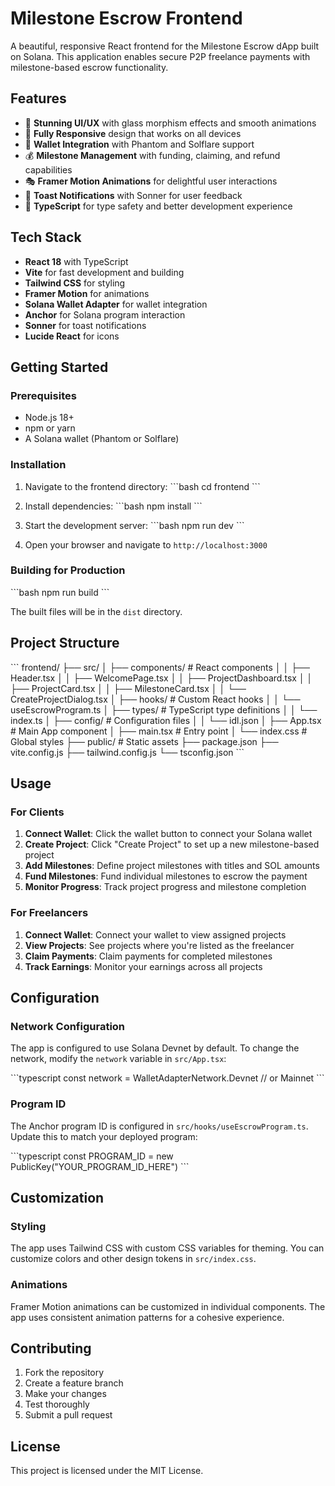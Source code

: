 # Milestone Escrow Frontend

A beautiful, responsive React frontend for the Milestone Escrow dApp built on Solana. This application enables secure P2P freelance payments with milestone-based escrow functionality.

## Features

- 🎨 **Stunning UI/UX** with glass morphism effects and smooth animations
- 📱 **Fully Responsive** design that works on all devices
- 🔐 **Wallet Integration** with Phantom and Solflare support
- 💰 **Milestone Management** with funding, claiming, and refund capabilities
- 🎭 **Framer Motion Animations** for delightful user interactions
- 🔔 **Toast Notifications** with Sonner for user feedback
- 🎯 **TypeScript** for type safety and better development experience

## Tech Stack

- **React 18** with TypeScript
- **Vite** for fast development and building
- **Tailwind CSS** for styling
- **Framer Motion** for animations
- **Solana Wallet Adapter** for wallet integration
- **Anchor** for Solana program interaction
- **Sonner** for toast notifications
- **Lucide React** for icons

## Getting Started

### Prerequisites

- Node.js 18+ 
- npm or yarn
- A Solana wallet (Phantom or Solflare)

### Installation

1. Navigate to the frontend directory:
\`\`\`bash
cd frontend
\`\`\`

2. Install dependencies:
\`\`\`bash
npm install
\`\`\`

3. Start the development server:
\`\`\`bash
npm run dev
\`\`\`

4. Open your browser and navigate to `http://localhost:3000`

### Building for Production

\`\`\`bash
npm run build
\`\`\`

The built files will be in the `dist` directory.

## Project Structure

\`\`\`
frontend/
├── src/
│   ├── components/          # React components
│   │   ├── Header.tsx
│   │   ├── WelcomePage.tsx
│   │   ├── ProjectDashboard.tsx
│   │   ├── ProjectCard.tsx
│   │   ├── MilestoneCard.tsx
│   │   └── CreateProjectDialog.tsx
│   ├── hooks/              # Custom React hooks
│   │   └── useEscrowProgram.ts
│   ├── types/              # TypeScript type definitions
│   │   └── index.ts
│   ├── config/             # Configuration files
│   │   └── idl.json
│   ├── App.tsx             # Main App component
│   ├── main.tsx           # Entry point
│   └── index.css          # Global styles
├── public/                 # Static assets
├── package.json
├── vite.config.js
├── tailwind.config.js
└── tsconfig.json
\`\`\`

## Usage

### For Clients

1. **Connect Wallet**: Click the wallet button to connect your Solana wallet
2. **Create Project**: Click "Create Project" to set up a new milestone-based project
3. **Add Milestones**: Define project milestones with titles and SOL amounts
4. **Fund Milestones**: Fund individual milestones to escrow the payment
5. **Monitor Progress**: Track project progress and milestone completion

### For Freelancers

1. **Connect Wallet**: Connect your wallet to view assigned projects
2. **View Projects**: See projects where you're listed as the freelancer
3. **Claim Payments**: Claim payments for completed milestones
4. **Track Earnings**: Monitor your earnings across all projects

## Configuration

### Network Configuration

The app is configured to use Solana Devnet by default. To change the network, modify the `network` variable in `src/App.tsx`:

\`\`\`typescript
const network = WalletAdapterNetwork.Devnet // or Mainnet
\`\`\`

### Program ID

The Anchor program ID is configured in `src/hooks/useEscrowProgram.ts`. Update this to match your deployed program:

\`\`\`typescript
const PROGRAM_ID = new PublicKey("YOUR_PROGRAM_ID_HERE")
\`\`\`

## Customization

### Styling

The app uses Tailwind CSS with custom CSS variables for theming. You can customize colors and other design tokens in `src/index.css`.

### Animations

Framer Motion animations can be customized in individual components. The app uses consistent animation patterns for a cohesive experience.

## Contributing

1. Fork the repository
2. Create a feature branch
3. Make your changes
4. Test thoroughly
5. Submit a pull request

## License

This project is licensed under the MIT License.
